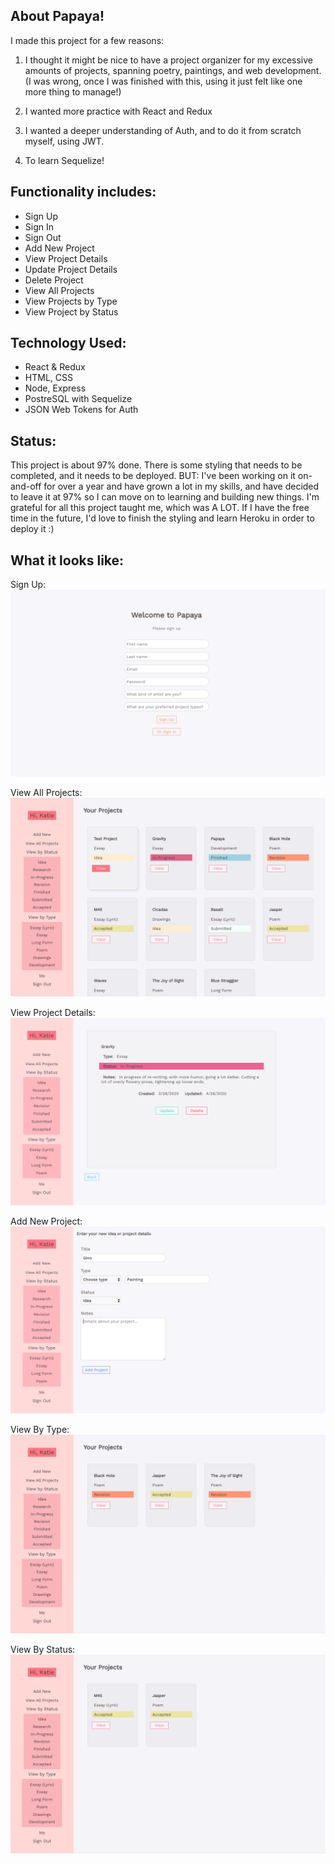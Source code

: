 ## About Papaya!

I made this project for a few reasons:

1. I thought it might be nice to have a project organizer for my excessive amounts of projects, spanning poetry, paintings, and web development. (I was wrong, once I was finished with this, using it just felt like one more thing to manage!)

2. I wanted more practice with React and Redux

3. I wanted a deeper understanding of Auth, and to do it from scratch myself, using JWT.

4. To learn Sequelize!

## Functionality includes:

- Sign Up
- Sign In
- Sign Out
- Add New Project
- View Project Details
- Update Project Details
- Delete Project
- View All Projects
- View Projects by Type
- View Project by Status

## Technology Used:

- React & Redux
- HTML, CSS
- Node, Express
- PostreSQL with Sequelize
- JSON Web Tokens for Auth

## Status:

This project is about 97% done. There is some styling that needs to be completed, and it needs to be deployed. BUT: I've been working on it on-and-off for over a year and have grown a lot in my skills, and have decided to leave it at 97% so I can move on to learning and building new things. I'm grateful for all this project taught me, which was A LOT. If I have the free time in the future, I'd love to finish the styling and learn Heroku in order to deploy it :)

## What it looks like:

Sign Up:
![paypaya image](screenshots/signup.png)

View All Projects:
![paypaya image](screenshots/view-all2.png)

View Project Details:
![paypaya image](screenshots/details.png)

Add New Project:
![paypaya image](screenshots/add-new.png)

View By Type:
![paypaya image](screenshots/by-type2.png)

View By Status:
![paypaya image](screenshots/by-status2.png)
